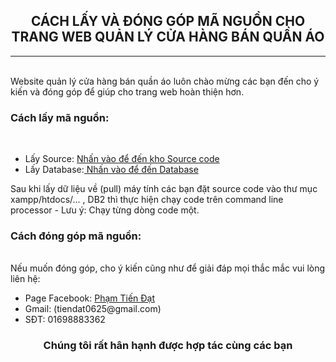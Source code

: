 <center><H2>CÁCH LẤY VÀ ĐÓNG GÓP MÃ NGUỒN CHO TRANG WEB QUẢN LÝ CỬA HÀNG BÁN QUẦN ÁO</H2></center>
<hr/></br>
Website quản lý cửa hàng bán quần áo luôn chào mừng các bạn đến cho ý kiến và đóng góp để giúp cho trang web hoàn thiện hơn.</br>
<h3>Cách lấy mã nguồn: </h3></br>
<ul>
<li> Lấy Source:  <a href="https://github.com/PhatTrienMaNguonMo/KetThucMon/tree/master/BanQuanAo/BanQuanAo" target="_blank" title="Phạm Tiến Đạt">Nhấn vào để đến kho Source code</a></li>
<li> Lấy Database:<a href="https://github.com/PhatTrienMaNguonMo/KetThucMon/tree/master/Source%20Database%20DB2" target="_blank" title="Phạm Tiến Đạt"> Nhấn vào để đến Database</a></li>
</ul>
Sau khi lấy dữ liệu về (pull) máy tính các bạn đặt source code vào thư mục xampp/htdocs/... , DB2 thì thực hiện chạy code trên command line processor - Lưu ý: Chạy từng dòng code một.</br>
<h3>Cách đóng góp mã nguồn:</h3></br>
Nếu muốn đóng góp, cho ý kiến cũng như để giải đáp mọi thắc mắc vui lòng liên hệ:
<ul>
<li> Page Facebook:  <a href="https://www.facebook.com/obamastyle.barrack/" target="_blank" title="Phạm Tiến Đạt">Phạm Tiến Đạt</a></li>
<li> Gmail:  (tiendat0625@gmail.com)</li>
<li> SĐT: 01698883362 </li>
</ul> 
<center><H3>Chúng tôi rất hân hạnh được hợp tác cùng các bạn</H3></center>
      
